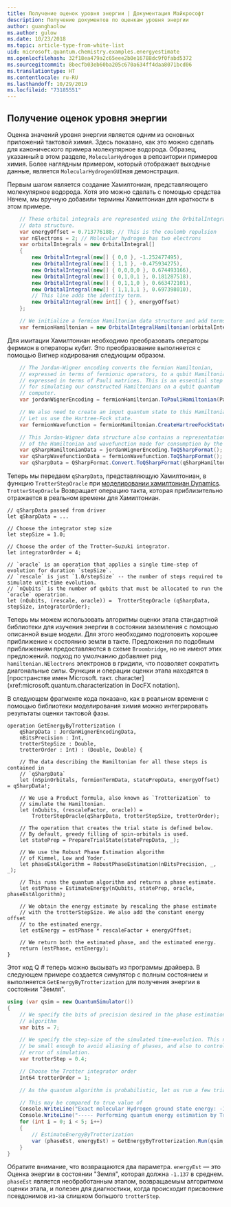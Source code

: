 ```yaml
---
title: Получение оценок уровня энергии | Документация Майкрософт
description: Получение документов по оценкам уровня энергии
author: guanghaolow
ms.author: gulow
ms.date: 10/23/2018
ms.topic: article-type-from-white-list
uid: microsoft.quantum.chemistry.examples.energyestimate
ms.openlocfilehash: 32f18ea479a2c65eee2b0e16788dc9f0fabd5372
ms.sourcegitcommit: 8becfb03eb60ba205c670a634ff4daa8071bcd06
ms.translationtype: HT
ms.contentlocale: ru-RU
ms.lasthandoff: 10/29/2019
ms.locfileid: "73185551"
---
```

## <a name="obtaining-energy-level-estimates"></a>Получение оценок уровня энергии
Оценка значений уровня энергии является одним из основных приложений тактовой химия. Здесь показано, как это можно сделать для канонического примера молекулярное водорода. Образец, указанный в этом разделе, `MolecularHydrogen` в репозитории примеров химия. Более наглядным примером, который отображает выходные данные, является `MolecularHydrogenGUI`ная демонстрация.

Первым шагом является создание Хамилтониан, представляющего молекулярное водорода. Хотя это можно сделать с помощью средства Нвчем, мы вручную добавили термины Хамилтониан для краткости в этом примере.

```csharp
    // These orbital integrals are represented using the OrbitalIntegral
    // data structure.
    var energyOffset = 0.713776188; // This is the coulomb repulsion
    var nElectrons = 2; // Molecular hydrogen has two electrons
    var orbitalIntegrals = new OrbitalIntegral[]
    {
        new OrbitalIntegral(new[] { 0,0 }, -1.252477495),
        new OrbitalIntegral(new[] { 1,1 }, -0.475934275),
        new OrbitalIntegral(new[] { 0,0,0,0 }, 0.674493166),
        new OrbitalIntegral(new[] { 0,1,0,1 }, 0.181287518),
        new OrbitalIntegral(new[] { 0,1,1,0 }, 0.663472101),
        new OrbitalIntegral(new[] { 1,1,1,1 }, 0.697398010),
        // This line adds the identity term.
        new OrbitalIntegral(new int[] { }, energyOffset)
    };

    // We initialize a fermion Hamiltonian data structure and add terms to it.
    var fermionHamiltonian = new OrbitalIntegralHamiltonian(orbitalIntegrals).ToFermionHamiltonian();
```

Для имитации Хамилтониан необходимо преобразовать операторы фермион в операторы кубит. Это преобразование выполняется с помощью Вигнер кодирования следующим образом.

```csharp
    // The Jordan-Wigner encoding converts the fermion Hamiltonian, 
    // expressed in terms of fermionic operators, to a qubit Hamiltonian,
    // expressed in terms of Pauli matrices. This is an essential step
    // for simulating our constructed Hamiltonians on a qubit quantum
    // computer.
    var jordanWignerEncoding = fermionHamiltonian.ToPauliHamiltonian(Pauli.QubitEncoding.JordanWigner);

    // We also need to create an input quantum state to this Hamiltonian.
    // Let us use the Hartree-Fock state.
    var fermionWavefunction = fermionHamiltonian.CreateHartreeFockState(nElectrons);

    // This Jordan-Wigner data structure also contains a representation 
    // of the Hamiltonian and wavefunction made for consumption by the Q# operations.
    var qSharpHamiltonianData = jordanWignerEncoding.ToQSharpFormat();
    var qSharpWavefunctionData = fermionWavefunction.ToQSharpFormat();
    var qSharpData = QSharpFormat.Convert.ToQSharpFormat(qSharpHamiltonianData, qSharpWavefunctionData);
```

Теперь мы передаем `qSharpData`, представляющую Хамилтониан, в функцию `TrotterStepOracle` при [моделировании хамилтониан Dynamics](xref:microsoft.quantum.libraries.standard.algorithms). `TrotterStepOracle` Возвращает операцию такта, которая приблизительно отражается в реальном времени для Хамилтониан.

```qsharp
// qSharpData passed from driver
let qSharpData = ... 

// Choose the integrator step size
let stepSize = 1.0;

// Choose the order of the Trotter—Suzuki integrator.
let integratorOrder = 4;

// `oracle` is an operation that applies a single time-step of evolution for duration `stepSize`.
// `rescale` is just `1.0/stepSize` -- the number of steps required to simulate unit-time evolution.
// `nQubits` is the number of qubits that must be allocated to run the `oracle` operatrion.
let (nQubits, (rescale, oracle)) =  TrotterStepOracle (qSharpData, stepSize, integratorOrder);
```

Теперь мы можем использовать алгоритмы оценки этапа стандартной библиотеки для изучения энергии в состоянии заземления с помощью описанной выше модели. Для этого необходимо подготовить хорошее приближение к состоянию земли в такте. Предложения по подобным приближениям предоставляются в схеме `Broombridge`, но не имеют этих предложений. подход по умолчанию добавляет ряд `hamiltonian.NElectrons` электронов в гридили, что позволяет сократить диагональные силы. Функции и операции оценки этапа находятся в [пространстве имен Microsoft. такт. character](xref:microsoft.quantum.characterization in DocFX notation).

В следующем фрагменте кода показано, как в реальном времени с помощью библиотеки моделирования химия можно интегрировать результаты оценки тактовой фазы.

```qsharp
operation GetEnergyByTrotterization (
    qSharpData : JordanWignerEncodingData, 
    nBitsPrecision : Int, 
    trotterStepSize : Double, 
    trotterOrder : Int) : (Double, Double) {
    
    // The data describing the Hamiltonian for all these steps is contained in
    // `qSharpData`
    let (nSpinOrbitals, fermionTermData, statePrepData, energyOffset) = qSharpData!;
    
    // We use a Product formula, also known as `Trotterization` to
    // simulate the Hamiltonian.
    let (nQubits, (rescaleFactor, oracle)) = 
        TrotterStepOracle(qSharpData, trotterStepSize, trotterOrder);
    
    // The operation that creates the trial state is defined below.
    // By default, greedy filling of spin-orbitals is used.
    let statePrep = PrepareTrialState(statePrepData, _);
    
    // We use the Robust Phase Estimation algorithm
    // of Kimmel, Low and Yoder.
    let phaseEstAlgorithm = RobustPhaseEstimation(nBitsPrecision, _, _);
    
    // This runs the quantum algorithm and returns a phase estimate.
    let estPhase = EstimateEnergy(nQubits, statePrep, oracle, phaseEstAlgorithm);
    
    // We obtain the energy estimate by rescaling the phase estimate
    // with the trotterStepSize. We also add the constant energy offset
    // to the estimated energy.
    let estEnergy = estPhase * rescaleFactor + energyOffset;
    
    // We return both the estimated phase, and the estimated energy.
    return (estPhase, estEnergy);
}
```

Этот код Q # теперь можно вызывать из программы драйвера. В следующем примере создается симулятор с полным состоянием и выполняется `GetEnergyByTrotterization` для получения энергии в состоянии "Земля".

```csharp
using (var qsim = new QuantumSimulator())
{
    // We specify the bits of precision desired in the phase estimation 
    // algorithm
    var bits = 7;

    // We specify the step-size of the simulated time-evolution. This needs to
    // be small enough to avoid aliasing of phases, and also to control the
    // error of simulation.
    var trotterStep = 0.4;

    // Choose the Trotter integrator order
    Int64 trotterOrder = 1;

    // As the quantum algorithm is probabilistic, let us run a few trials.

    // This may be compared to true value of
    Console.WriteLine("Exact molecular Hydrogen ground state energy: -1.137260278.\n");
    Console.WriteLine("----- Performing quantum energy estimation by Trotter simulation algorithm");
    for (int i = 0; i < 5; i++)
    {
        // EstimateEnergyByTrotterization
        var (phaseEst, energyEst) = GetEnergyByTrotterization.Run(qsim, qSharpData, bits, trotterStep, trotterOrder).Result;
    }
}
```

Обратите внимание, что возвращаются два параметра. `energyEst` — это Оценка энергии в состоянии "Земля", которая должна `-1.137` в среднем. `phaseEst` является необработанным этапом, возвращаемым алгоритмом оценки этапа, и полезен для диагностики, когда происходит присвоение псевдонимов из-за слишком большого `trotterStep`.
